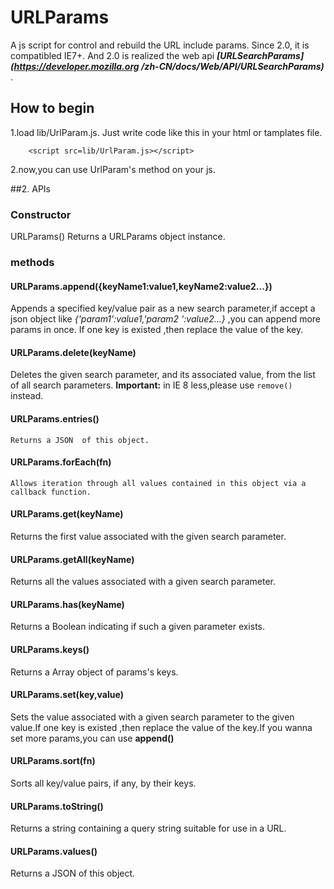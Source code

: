 # URLParams

A js script for control and rebuild the URL include params.
Since 2.0, it is compatibled IE7+. And 2.0 is realized the web api ***[URLSearchParams](https://developer.mozilla.org
/zh-CN/docs/Web/API/URLSearchParams)*** . 

## How to begin

1.load lib/UrlParam.js. Just write code like this in your html or tamplates file.
~~~
    <script src=lib/UrlParam.js></script>
~~~      
2.now,you can use  UrlParam's method on your js.
 
##2. APIs

### Constructor
URLParams()
Returns a URLParams object instance.
	
### methods

#### URLParams.append({keyName1:value1,keyName2:value2...})
Appends a specified key/value pair as a new search parameter,if accept a json object like *{'param1':value1,'param2
':value2...}* ,you can append more params in once. If one key is existed ,then replace the value of the key.
#### URLParams.delete(keyName)
Deletes the given search parameter, and its associated value, from the list of all search parameters. **Important:** in IE 8 less,please use `remove()` instead.
#### URLParams.entries()
	Returns a JSON  of this object.
#### URLParams.forEach(fn)
	Allows iteration through all values contained in this object via a callback function.
#### URLParams.get(keyName)
Returns the first value associated with the given search parameter.
#### URLParams.getAll(keyName)
Returns all the values associated with a given search parameter.
#### URLParams.has(keyName)
Returns a Boolean indicating if such a given parameter exists.
#### URLParams.keys()
Returns a Array object of params's keys.
#### URLParams.set(key,value)
Sets the value associated with a given search parameter to the given value.If one key is existed ,then replace the
  value of the key.If you wanna set more params,you can use **append()**
#### URLParams.sort(fn)
Sorts all key/value pairs, if any, by their keys.
#### URLParams.toString()
Returns a string containing a query string suitable for use in a URL.
#### URLParams.values()
Returns a JSON  of this object.
